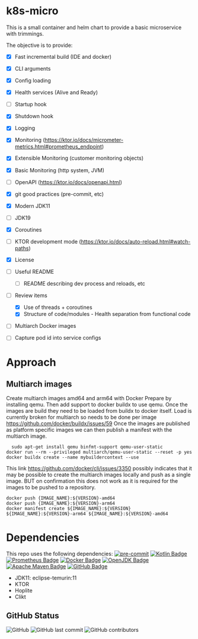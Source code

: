 # k8s-micro



This is a small container and helm chart to provide a basic microservice with trimmings.

The objective is to provide:
* [x] Fast incremental build (IDE and docker)
* [x] CLI arguments
* [x] Config loading
* [x] Health services (Alive and Ready)
* [ ] Startup hook
* [x] Shutdown hook
* [x] Logging
* [x] Monitoring (https://ktor.io/docs/micrometer-metrics.html#prometheus_endpoint)
* [x] Extensible Monitoring (customer monitoring objects)
* [x] Basic Monitoring (http system, JVM)
* [ ] OpenAPI (https://ktor.io/docs/openapi.html)
* [x] git good practices (pre-commit, etc)
* [x] Modern JDK11
* [ ] JDK19
* [x] Coroutines
* [ ] KTOR development mode (https://ktor.io/docs/auto-reload.html#watch-paths)
* [x] License
* [ ] Useful README
  * [ ] README describing dev process and reloads, etc
* [ ] Review items
  * [x] Use of threads + coroutines
  * [x] Structure of code/modules - Health separation from functional code
* [ ] Multiarch Docker images
* [ ] Capture pod id into service configs


# Approach

## Multiarch images

Create multiarch images amd64 and arm64 with Docker
Prepare by installing qemu. Then add support to docker buildx to use qemu.
Once the images are build they need to be loaded from buildx to docker itself. Load is currently broken for multiarch so needs to be done per image https://github.com/docker/buildx/issues/59
Once the images are published as platform specific images we can then publish a manifest with the multiarch image.

	  sudo apt-get install qemu binfmt-support qemu-user-static
    docker run --rm --privileged multiarch/qemu-user-static --reset -p yes
    docker buildx create --name mybuildercontext --use

This link https://github.com/docker/cli/issues/3350 possibly indicates that it may be possible to create the multiarch images locally and push as a single image.
BUT on confirmation this does not work as it is required for the images to be pushed to a repository.

    docker push {IMAGE_NAME}:${VERSION}-amd64
    docker push {IMAGE_NAME}:${VERSION}-arm64
    docker manifest create ${IMAGE_NAME}:${VERSION} ${IMAGE_NAME}:${VERSION}-arm64 ${IMAGE_NAME}:${VERSION}-amd64


# Dependencies

This repo uses the following dependencies:
[![pre-commit](https://img.shields.io/badge/pre--commit-enabled-brightgreen?logo=pre-commit)](https://github.com/pre-commit/pre-commit)
[![Kotlin Badge](https://img.shields.io/badge/Kotlin-7F52FF?logo=kotlin&logoColor=fff&style=flat-square)](https://kotlinlang.org)
[![Prometheus Badge](https://img.shields.io/badge/Prometheus-E6522C?logo=prometheus&logoColor=fff&style=flat-square)](https://prometheus.io)
[![Docker Badge](https://img.shields.io/badge/Docker-2496ED?logo=docker&logoColor=fff&style=flat-square)](https://www.docker.com)
[![OpenJDK Badge](https://img.shields.io/badge/OpenJDK-FFF?logo=openjdk&logoColor=000&style=flat-square)](https://openjdk.org)
[![Apache Maven Badge](https://img.shields.io/badge/Apache%20Maven-C71A36?logo=apachemaven&logoColor=fff&style=flat-square)](https://maven.apache.org)
[![GitHub Badge](https://img.shields.io/badge/GitHub-181717?logo=github&logoColor=fff&style=flat-square)](https://github.com)

* JDK11: eclipse-temurin:11
* KTOR
* Hoplite
* Clikt



## GitHub Status

![GitHub](https://img.shields.io/github/license/polecatworks/k8s-micro?style=flat-square)
![GitHub last commit](https://img.shields.io/github/last-commit/polecatworks/k8s-micro?style=flat-square)
![GitHub contributors](https://img.shields.io/github/contributors/polecatworks/k8s-micro?style=flat-square)
